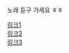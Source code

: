 # 

노래 듣구 가세요 ㅎㅎ

 [링크1](https://youtu.be/ZsuX9aSst-4)  
 [링크2](https://youtu.be/Trah-4zZSPQ)  
 [링크3](https://youtu.be/DGFsc3Ksqug)
